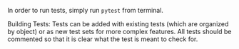 In order to run tests, simply run `pytest` from terminal.

Building Tests:
Tests can be added with existing tests (which are organized by object) or as new test sets for more complex features. 
All tests should be commented so that it is clear what the test is meant to check for.
